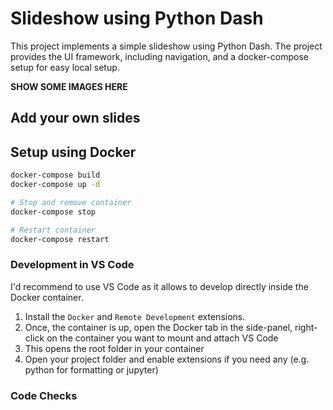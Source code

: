 # Slideshow using Python Dash

This project implements a simple slideshow using Python Dash. The project provides the UI framework, including navigation, and a docker-compose setup for easy local setup.

**SHOW SOME IMAGES HERE**


## Add your own slides


## Setup using Docker

```bash
docker-compose build
docker-compose up -d

# Stop and remove container
docker-compose stop

# Restart container
docker-compose restart
```

### Development in VS Code

I'd recommend to use VS Code as it allows to develop directly inside the Docker container.

1. Install the `Docker` and `Remote Development` extensions.
2. Once, the container is up, open the Docker tab in the side-panel, right-click on the container you want to mount and attach VS Code
3. This opens the root folder in your container
4. Open your project folder and enable extensions if you need any (e.g. python for formatting or jupyter)

### Code Checks